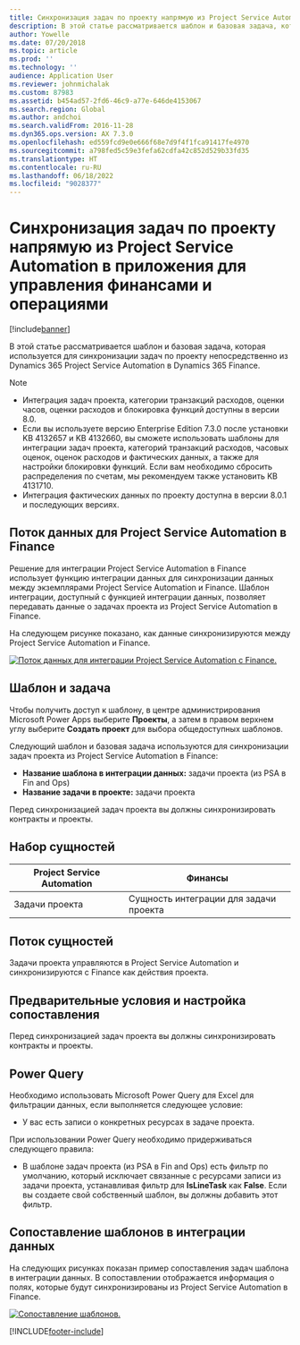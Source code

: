 ```yaml
---
title: Синхронизация задач по проекту напрямую из Project Service Automation в приложения для управления финансами и операциями
description: В этой статье рассматривается шаблон и базовая задача, которая используется для синхронизации задач по проекту непосредственно из Microsoft Dynamics 365 Project Service Automation в Dynamics 365 Finance.
author: Yowelle
ms.date: 07/20/2018
ms.topic: article
ms.prod: ''
ms.technology: ''
audience: Application User
ms.reviewer: johnmichalak
ms.custom: 87983
ms.assetid: b454ad57-2fd6-46c9-a77e-646de4153067
ms.search.region: Global
ms.author: andchoi
ms.search.validFrom: 2016-11-28
ms.dyn365.ops.version: AX 7.3.0
ms.openlocfilehash: ed559fcd9e0e666f68e7d9f4f1fca91417fe4970
ms.sourcegitcommit: a798fed5c59e3fefa62cdfa42c852d529b33fd35
ms.translationtype: HT
ms.contentlocale: ru-RU
ms.lasthandoff: 06/18/2022
ms.locfileid: "9028377"
---
```

# <a name="synchronize-project-tasks-directly-from-project-service-automation-to-finance-and-operations"></a>Синхронизация задач по проекту напрямую из Project Service Automation в приложения для управления финансами и операциями

[!include[banner](../includes/banner.md)]

В этой статье рассматривается шаблон и базовая задача, которая используется для синхронизации задач по проекту непосредственно из Dynamics 365 Project Service Automation в Dynamics 365 Finance.

> [!NOTE]
> - Интеграция задач проекта, категории транзакций расходов, оценки часов, оценки расходов и блокировка функций доступны в версии 8.0.
> - Если вы используете версию Enterprise Edition 7.3.0 после установки KB 4132657 и KB 4132660, вы сможете использовать шаблоны для интеграции задач проекта, категорий транзакций расходов, часовых оценок, оценок расходов и фактических данных, а также для настройки блокировки функций. Если вам необходимо сбросить распределения по счетам, мы рекомендуем также установить KB 4131710.
> - Интеграция фактических данных по проекту доступна в версии 8.0.1 и последующих версиях.

## <a name="data-flow-for-project-service-automation-to-finance"></a>Поток данных для Project Service Automation в Finance

Решение для интеграции Project Service Automation в Finance использует функцию интеграции данных для синхронизации данных между экземплярами Project Service Automation и Finance. Шаблон интеграции, доступный с функцией интеграции данных, позволяет передавать данные о задачах проекта из Project Service Automation в Finance.

На следующем рисунке показано, как данные синхронизируются между Project Service Automation и Finance.

[![Поток данных для интеграции Project Service Automation с Finance.](./media/ProjectTasksFlow.png)](./media/ProjectTasksFlow.png)

## <a name="template-and-task"></a>Шаблон и задача

Чтобы получить доступ к шаблону, в центре администрирования Microsoft Power Apps выберите **Проекты**, а затем в правом верхнем углу выберите **Создать проект** для выбора общедоступных шаблонов.

Следующий шаблон и базовая задача используются для синхронизации задач проекта из Project Service Automation в Finance:

- **Название шаблона в интеграции данных:** задачи проекта (из PSA в Fin and Ops)
- **Название задачи в проекте:** задачи проекта

Перед синхронизацией задач проекта вы должны синхронизировать контракты и проекты.

## <a name="entity-set"></a>Набор сущностей

| Project Service Automation | Финансы                             |
|----------------------------|-------------------------------------|
| Задачи проекта              | Сущность интеграции для задачи проекта |

## <a name="entity-flow"></a>Поток сущностей

Задачи проекта управляются в Project Service Automation и синхронизируются с Finance как действия проекта.

## <a name="prerequisites-and-mapping-setup"></a>Предварительные условия и настройка сопоставления

Перед синхронизацией задач проекта вы должны синхронизировать контракты и проекты.

## <a name="power-query"></a>Power Query

Необходимо использовать Microsoft Power Query для Excel для фильтрации данных, если выполняется следующее условие:

- У вас есть записи о конкретных ресурсах в задаче проекта.

При использовании Power Query необходимо придерживаться следующего правила:

- В шаблоне задач проекта (из PSA в Fin and Ops) есть фильтр по умолчанию, который исключает связанные с ресурсами записи из задачи проекта, устанавливая фильтр для **IsLineTask** как **False**. Если вы создаете свой собственный шаблон, вы должны добавить этот фильтр.

## <a name="template-mapping-in-data-integration"></a>Сопоставление шаблонов в интеграции данных

На следующих рисунках показан пример сопоставления задач шаблона в интеграции данных. В сопоставлении отображается информация о полях, которые будут синхронизированы из Project Service Automation в Finance.

[![Сопоставление шаблонов.](./media/ProjectTasksMapping.png)](./media/ProjectTasksMapping.png)


[!INCLUDE[footer-include](../includes/footer-banner.md)]